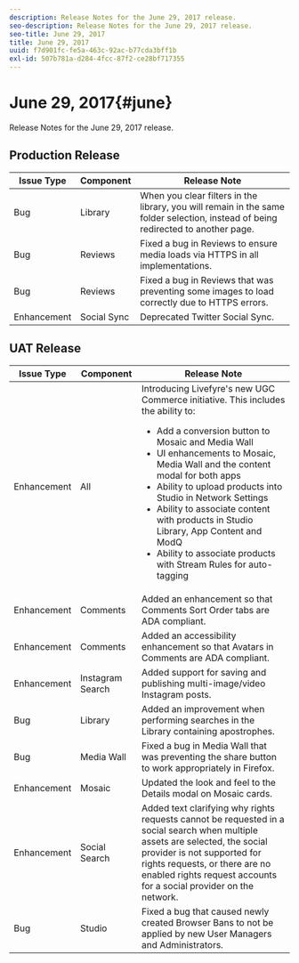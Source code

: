 ```yaml
---
description: Release Notes for the June 29, 2017 release.
seo-description: Release Notes for the June 29, 2017 release.
seo-title: June 29, 2017
title: June 29, 2017
uuid: f7d901fc-fe5a-463c-92ac-b77cda3bff1b
exl-id: 507b781a-d284-4fcc-87f2-ce28bf717355
---
```

# June 29, 2017{#june}

Release Notes for the June 29, 2017 release.

## Production Release

| **Issue Type** |**Component** |**Release Note** |
|---|---|---|
|  Bug | Library | When you clear filters in the library, you will remain in the same folder selection, instead of being redirected to another page. |
|  Bug | Reviews | Fixed a bug in Reviews to ensure media loads via HTTPS in all implementations. |
|  Bug | Reviews  | Fixed a bug in Reviews that was preventing some images to load correctly due to HTTPS errors.  |
|  Enhancement | Social Sync | Deprecated Twitter Social Sync.  |

## UAT Release

|Issue Type|Component|Release Note|
|--- |--- |--- |
|Enhancement|All|Introducing Livefyre's new UGC Commerce initiative. This includes the ability to:  <br><ul><li>Add a conversion button to Mosaic and Media Wall</li><li> UI enhancements to Mosaic, Media Wall and the content modal for both apps</li><li>Ability to upload products into Studio in Network Settings</li><li>Ability to associate content with products in Studio Library, App Content and ModQ</li><li>Ability to associate products with Stream Rules for auto-tagging</li></ul>|
|Enhancement|Comments|Added an enhancement so that Comments Sort Order tabs are ADA compliant.|
|Enhancement|Comments|Added an accessibility enhancement so that Avatars in Comments are ADA compliant.|
|Enhancement|Instagram Search|Added support for saving and publishing multi-image/video Instagram posts.|
|Bug|Library|Added an improvement when performing searches in the Library containing apostrophes.|
|Bug|Media Wall|Fixed a bug in Media Wall that was preventing the share button to work appropriately in Firefox.|
|Enhancement|Mosaic|Updated the look and feel to the Details modal on Mosaic cards.|
|Enhancement|Social Search|Added text clarifying why rights requests cannot be requested in a social search when multiple assets are selected, the social provider is not supported for rights requests, or there are no enabled rights request accounts for a social provider on the network.|
|Bug|Studio|Fixed a bug that caused newly created Browser Bans to not be applied by new User Managers and Administrators.|
